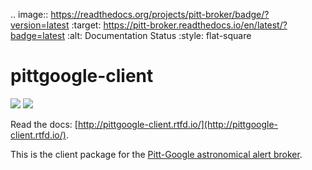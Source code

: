 .. image:: https://readthedocs.org/projects/pitt-broker/badge/?version=latest
:target: https://pitt-broker.readthedocs.io/en/latest/?badge=latest
:alt: Documentation Status
:style: flat-square

# pittgoogle-client

[![](https://app.codacy.com/project/badge/Grade/ec909deaf09840f3b3f645f045dea468)](https://app.codacy.com/gh/mwvgroup/pittgoogle-client/dashboard)
[![](https://app.codacy.com/project/badge/Coverage/ec909deaf09840f3b3f645f045dea468)](https://app.codacy.com/gh/mwvgroup/pittgoogle-client/dashboard)

Read the docs: [http://pittgoogle-client.rtfd.io/](http://pittgoogle-client.rtfd.io/).

This is the client package for the
[Pitt-Google astronomical alert broker](https://pitt-broker.rtfd.io/).
